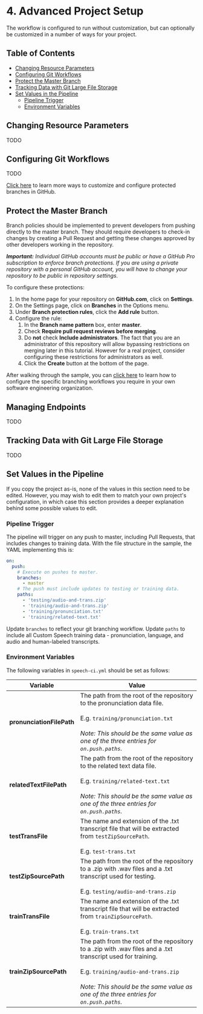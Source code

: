 # 4. Advanced Project Setup

The workflow is configured to run without customization, but can optionally be customized in a number of ways for your project.

## Table of Contents

* [Changing Resource Parameters](#Changing-Resource-Parameters)
* [Configuring Git Workflows](#Configuring-Git-Workflows)
* [Protect the Master Branch](#Protect-the-Master-Branch)
* [Tracking Data with Git Large File Storage](#Tracking-Data-with-Git-Large-File-Storage)
* [Set Values in the Pipeline](#Set-Values-in-the-Pipeline)
   * [Pipeline Trigger](#Pipeline-Trigger)
   * [Environment Variables](#Environment-Variables)

## Changing Resource Parameters

TODO

## Configuring Git Workflows

TODO

[Click here](https://help.github.com/en/github/administering-a-repository/configuring-protected-branches) to learn more ways to customize and configure protected branches in GitHub.

## Protect the Master Branch

Branch policies should be implemented to prevent developers from pushing directly to the master branch. They should require developers to check-in changes by creating a Pull Request and getting these changes approved by other developers working in the repository.

***Important:*** *Individual GitHub accounts must be public or have a GitHub Pro subscription to enforce branch protections. If you are using a private repository with a personal GitHub account, you will have to change your repository to be public in repository settings.*

To configure these protections:

1. In the home page for your repository on **GitHub.com**, click on **Settings**.
2. On the Settings page, click on **Branches** in the Options menu.
3. Under **Branch protection rules**, click the **Add rule** button.
4. Configure the rule:
   1. In the **Branch name pattern** box, enter **master**.
   2. Check **Require pull request reviews before merging**.
   3. Do **not** check **Include administrators**. The fact that you are an administrator of this repository will allow bypassing restrictions on merging later in this tutorial. However for a real project, consider configuring these restrictions for administrators as well.
   4. Click the **Create** button at the bottom of the page.

After walking through the sample, you can [click here](./4-advanced-project-setup.md#Configuring-Git-Workflows) to learn how to configure the specific branching workflows you require in your own software engineering organization.

## Managing Endpoints

TODO

## Tracking Data with Git Large File Storage

TODO

## Set Values in the Pipeline

If you copy the project as-is, none of the values in this section need to be edited. However, you may wish to edit them to match your own project's configuration, in which case this section provides a deeper explanation behind some possible values to edit.

### Pipeline Trigger

The pipeline will trigger on any push to master, including Pull Requests, that includes changes to training data. With the file structure in the sample, the YAML implementing this is:

```YAML
on:
  push:
    # Execute on pushes to master.
    branches:
      - master
    # The push must include updates to testing or training data.
    paths:
      - 'testing/audio-and-trans.zip'
      - 'training/audio-and-trans.zip'
      - 'training/pronunciation.txt'
      - 'training/related-text.txt'
```

Update `branches` to reflect your git branching workflow. Update `paths` to include all Custom Speech training data - pronunciation, language, and audio and human-labeled transcripts.

### Environment Variables

The following variables in `speech-ci.yml` should be set as follows:

| Variable | Value |
| --- | --- |
| **pronunciationFilePath** | The path from the root of the repository to the pronunciation data file.<br><br>E.g. `training/pronunciation.txt`<br><br>*Note: This should be the same value as one of the three entries for `on.push.paths`.* |
| **relatedTextFilePath** | The path from the root of the repository to the related text data file.<br><br>E.g. `training/related-text.txt`<br><br>*Note: This should be the same value as one of the three entries for `on.push.paths`.* |
| **testTransFile** | The name and extension of the .txt transcript file that will be extracted from `testZipSourcePath`. <br><br>E.g. `test-trans.txt` |
| **testZipSourcePath** | The path from the root of the repository to a .zip with .wav files and a .txt transcript used for testing.<br><br>E.g. `testing/audio-and-trans.zip` |
| **trainTransFile** | The name and extension of the .txt transcript file that will be extracted from `trainZipSourcePath`. <br><br>E.g. `train-trans.txt` |
| **trainZipSourcePath** | The path from the root of the repository to a .zip with .wav files and a .txt transcript used for training.<br><br>E.g. `training/audio-and-trans.zip`<br><br>*Note: This should be the same value as one of the three entries for `on.push.paths`.* |
